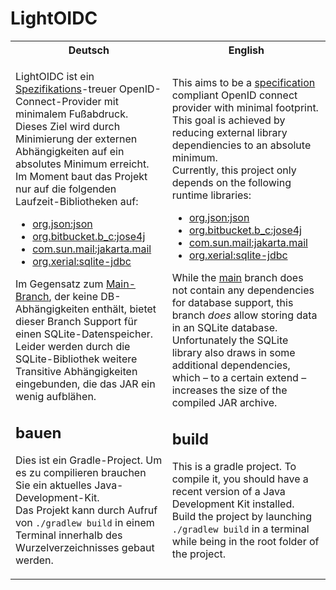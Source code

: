 # LightOIDC

<table>
    <tr>
        <th>Deutsch</th>
        <th>English</th>
    </tr>
    <tr>
        <td>

LightOIDC ist ein [Spezifikations][specification]-treuer OpenID-Connect-Provider mit minimalem Fußabdruck.  
Dieses Ziel wird durch Minimierung der externen Abhängigkeiten auf ein absolutes Minimum erreicht.
Im Moment baut das Projekt nur auf die folgenden Laufzeit-Bibliotheken auf:

* [org.json:json](https://github.com/douglascrockford/JSON-java)
* [org.bitbucket.b_c:jose4j](https://bitbucket.org/b_c/jose4j)
* [com.sun.mail:jakarta.mail](https://projects.eclipse.org/projects/ee4j.mail)
* [org.xerial:sqlite-jdbc](https://github.com/xerial/sqlite-jdbc)

Im Gegensatz zum [Main-Branch][main], der keine DB-Abhängigkeiten enthält, 
 bietet dieser Branch Support für einen SQLite-Datenspeicher.
Leider werden durch die SQLite-Bibliothek weitere Transitive Abhängigkeiten eingebunden, 
 die das JAR ein wenig aufblähen.

## bauen

Dies ist ein Gradle-Project. Um es zu compilieren brauchen Sie ein aktuelles Java-Development-Kit.  
Das Projekt kann durch Aufruf von `./gradlew build` in einem Terminal innerhalb des Wurzelverzeichnisses gebaut werden.

</td><td>

This aims to be a [specification] compliant OpenID connect provider with minimal footprint.  
This goal is achieved by reducing external library dependiencies to an absolute minimum.  
Currently, this project only depends on the following runtime libraries:

* [org.json:json](https://github.com/douglascrockford/JSON-java)
* [org.bitbucket.b_c:jose4j](https://bitbucket.org/b_c/jose4j)
* [com.sun.mail:jakarta.mail](https://projects.eclipse.org/projects/ee4j.mail)
* [org.xerial:sqlite-jdbc](https://github.com/xerial/sqlite-jdbc)

While the [main] branch does not contain any dependencies for database support,
 this branch _does_ allow storing data in an SQLite database.
Unfortunately the SQLite library also draws in some additional dependencies,
 which – to a certain extend – increases the size of the compiled JAR archive.

## build

This is a gradle project. To compile it, you should have a recent version of a Java Development Kit installed.  
Build the project by launching `./gradlew build` in a terminal while being in the root folder of the project.

</td>
</tr>
</table>

[main]: ../main
[specification]: https://openid.net/specs/openid-connect-core-1_0.html